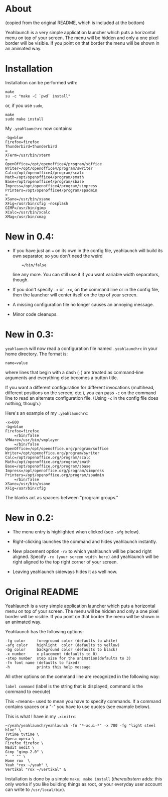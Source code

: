 # About

(copied from the original README, which is included at the bottom)

Yeahlaunch is a very simple application launcher which puts a horizontal menu
on top of your screen.  The menu will be hidden and only a one pixel border will
be visible.  If you point on that border the menu will be shown in an animated 
way.

# Installation

Installation can be performed with:

```
make
su -c "make -C `pwd` install"
```

or, if you use `sudo`,

```
make
sudo make install
```

My `.yeahlaunchrc` now contains:

```
-bg=blue
Firefox=firefox
Thunderbird=thunderbird
=
XTerm=/usr/bin/xterm
=
OpenOffice=/opt/openoffice4/program/soffice
Writer=/opt/openoffice4/program/swriter
Calc=/opt/openoffice4/program/scalc
Math=/opt/openoffice4/program/smath
Base=/opt/openoffice4/program/sbase
Impress=/opt/openoffice4/program/simpress
Printers=/opt/openoffice4/program/spadmin
=
XSane=/usr/bin/xsane
XFig=/usr/bin/xfig -nosplash
GIMP=/usr/bin/gimp
XCalc=/usr/bin/xcalc
XMag=/usr/bin/xmag
```

# New in 0.4:

- If you have just an `=` on its own in the config file, yeahlaunch will build its
  own separator, so you don't need the weird

  ```
      =/bin/false
  ```

  line any more.  You can still use it if you want variable width separators,
  though.

- If you don't specify `-x` or `-rx`, on the command line or in the config file,
  then the launcher will center itself on the top of your screen.

- A missing configuration file no longer causes an annoying message.

- Minor code cleanups.

# New in 0.3:

`yeahlaunch` will now read a configuration file named `.yeahlaunchrc` in
your home directory.  The format is:

`name=value`

where lines that begin with a dash (`-`) are treated as command-line arguments
and everything else becomes a button title.

If you want a different configuration for different invocations (multihead,
different positions on the screen, etc.), you can pass `-c` on the command
line to read an alternate configuration file.  (Using `-c` in the config file
does nothing, though.)

Here's an example of my `.yeahlaunchrc`:

```
-x=600
-bg=blue
Firefox=firefox
    =/bin/false
VMWare=/usr/bin/vmplayer
    =/bin/false
OpenOffice=/opt/openoffice.org/program/soffice
Writer=/opt/openoffice.org/program/swriter
Calc=/opt/openoffice.org/program/scalc
Math=/opt/openoffice.org/program/smath
Base=/opt/openoffice.org/program/sbase
Impress=/opt/openoffice.org/program/simpress
Printers=/opt/openoffice.org/program/spadmin
    =/bin/false
XSane=/usr/bin/xsane
XFig=/usr/bin/xfig
```

The blanks act as spacers between "program groups."

# New in 0.2:

- The menu entry is highlighted when clicked (see `-afg` below).

- Right-clicking launches the command and hides yeahlaunch instantly.

- New placement option `-rx` to which yeahlaunch will be placed right aligned.
  Specify `-rx (your screen width here)` and yeahlaunch will be right aligned to the
  top right corner of your screen.

- Leaving yeahlaunch sideways hides it as well now.

# Original README

Yeahlaunch is a very simple application launcher which puts a horizontal menu
on top of your screen.  The menu will be hidden and only a one pixel border will
be visible.  If you point on that border the menu will be shown in an animated 
way.

Yeahlaunch has the following options:

```
-fg color     foreground color (defaults to white)
-afg color    highlight  color (defaults to yellow)
-bg color     background color (defaults to black)
-x number     x placement (defaults to 0)
-step number  step size for the animation(defaults to 3)
-fn font name (defaults to fixed)
-h            prints this help message
```

All other options on the command line are recognized in the following way:

`label command` (label is the string that is displayed, command is the command to execute)

This ~means~ used to mean you have to specify commands.
If a command contains spaces or a "-" you have to use quotes (see example
below).

This is what I have in my `.xinitrc`:

```
~/yeah/yeahlaunch/yeahlaunch -fn "*-aqui-*" -x 700 -fg "light steel blue" \
TVtime tvtime \
Opera opera \
Firefox firefox \
NEdit nedit \
Gimp "gimp-2.0" \
"  " "" \
Home rox  \
Yeah "rox ~/yeah" \
Vertikal "rox ~/vertikal" &
```

Installation is done by a simple `make; make install` (*therealbstern* adds:
this only works if you like building things as root, or your everyday user account can write
to `/usr/local/bin`).
